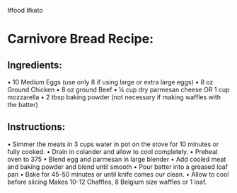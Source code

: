 #food
#keto

#  Carnivore Bread Recipe:
## Ingredients:
• 10 Medium Eggs (use only 8 if using large or extra large eggs)
• 8 oz Ground Chicken
• 8 oz ground Beef
• ¼ cup dry parmesan cheese OR 1 cup mozzarella
• 2 tbsp baking powder (not necessary if making waffles with the batter)
## Instructions:
• Simmer the meats in 3 cups water in pot on the stove for 10 minutes or fully cooked.
• Drain in colander and allow to cool completely.
• Preheat oven to 375
• Blend egg and parmesan in large blender
• Add cooled meat and baking powder and blend until smooth
• Pour batter into a greased loaf pan
• Bake for 45-50 minutes or until knife comes our clean.
• Allow to cool before slicing
Makes 10-12 Chaffles, 8 Belgium size waffles or 1 loaf.


